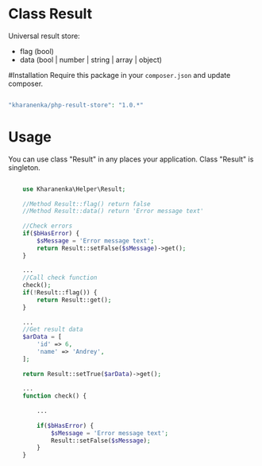 # Class Result

Universal result store:
 - flag (bool)
 - data (bool | number | string | array | object)
 
#Installation
Require this package in your `composer.json` and update composer.
 
```php

"kharanenka/php-result-store": "1.0.*"

```

# Usage

You can use class "Result" in any places your application. Class "Result" is singleton.

```php

    use Kharanenka\Helper\Result;
    
    //Method Result::flag() return false
    //Method Result::data() return 'Error message text'
    
    //Check errors
    if($bHasError) {
        $sMessage = 'Error message text';
        return Result::setFalse($sMessage)->get();
    }
    
    ...
    //Call check function
    check();
    if(!Result::flag()) {
        return Result::get();
    }
    
    ...
    //Get result data
    $arData = [
        'id' => 6,
        'name' => 'Andrey',
    ];
    
    return Result::setTrue($arData)->get();
    
    ...
    function check() {
    
        ...
    
        if($bHasError) {
            $sMessage = 'Error message text';
            Result::setFalse($sMessage);
        }
    }
    
```